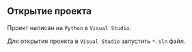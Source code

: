 ## Открытие проекта

Проект написан на `Python` в `Visual Studio`.

Для открытия проекта в `Visual Studio` запустить `*.sln` файл.
